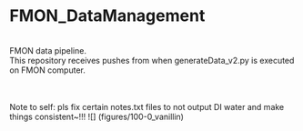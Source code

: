 # FMON_DataManagement
<br> FMON data pipeline. 
<br> This repository receives pushes from when generateData_v2.py is executed on FMON computer.


<br><br>Note to self: pls fix certain notes.txt files to not output DI water and make things consistent~!!!
![] (figures/100-0_vanillin)

